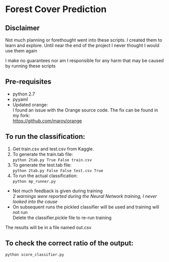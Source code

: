 Forest Cover Prediction
=======================

Disclaimer
----------
Not much planning or forethought went into these scripts.
I created them to learn and explore. Until near the end of the
project I never thought I would use them again

I make no guarantees nor am I responsible for any harm that
may be caused by running these scripts

Pre-requisites
---------------

* python 2.7
* pyyaml
* Updated orange:<br />
	I found an issue with the Orange source code. The fix can be found in my fork:<br />
	https://github.com/maroy/orange

To run the classification:
--------------------------

1. Get train.csv and test.csv from Kaggle.
2. To generate the train.tab file:<br />
	`python 2tab.py True False train.csv`
3. To generate the test.tab file:<br />
	`python 2tab.py False False test.csv True`
4. To run the actual classification:<br />
	`python mp_runner.py`

* Not much feedback is given during training<br />
	*2 warnings were reported during the Neural Network training, I never looked into the cause*
* On subsequent runs the pickled classifier will be used and training will not run<br />
Delete the classifier.pickle file to re-run training


The results will be in a file named out.csv

To check the correct ratio of the output:
---------------------------
`python score_classifier.py`